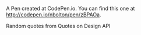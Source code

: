 A Pen created at CodePen.io. You can find this one at http://codepen.io/nbolton/pen/zBPAOa.

 Random quotes from Quotes on Design API
